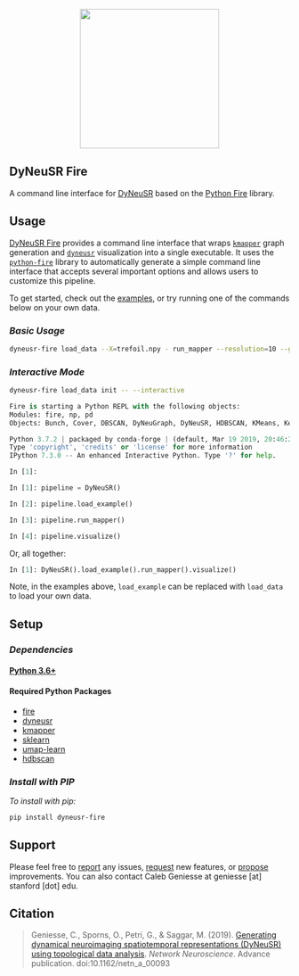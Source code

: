 

<p align="center">
<a href="https://braindynamicslab.github.io/dyneusr/">
<img src="https://raw.githubusercontent.com/braindynamicslab/dyneusr/master/docs/assets/logo.png" height="250">
</a>
</p>


## **DyNeuSR Fire**

A command line interface for [DyNeuSR](https://braindynamicslab.github.io/dyneusr/) based on the [Python Fire](https://github.com/google/python-fire) library. 



## **Usage**

[DyNeuSR Fire](https://braindynamicslab.github.io/dyneusr-fire) provides a command line interface that wraps [`kmapper`](kepler-mapper.scikit-tda.org) graph generation and [`dyneusr`](https://braindynamicslab.github.io/dyneusr) visualization into a single executable. It uses the [`python-fire`](https://github.com/google/python-fire) library to automatically generate a simple command line interface that accepts several important options and allows users to customize this pipeline.

To get started, check out the [examples](https://github.com/braindynamicslab/dyneusr-fire/tree/master/examples/), or try running one of the commands below on your own data.


### **_Basic Usage_** 

```bash
dyneusr-fire load_data --X=trefoil.npy - run_mapper --resolution=10 --gain=0.2 - visualize
```


### **_Interactive Mode_** 

```bash
dyneusr-fire load_data init -- --interactive
```

```python
Fire is starting a Python REPL with the following objects:
Modules: fire, np, pd
Objects: Bunch, Cover, DBSCAN, DyNeuGraph, DyNeuSR, HDBSCAN, KMeans, KeplerMapper, MinMaxScaler, PCA, StandardScaler, TSNE, UMAP, check_estimator, component, f, result, self, trace

Python 3.7.2 | packaged by conda-forge | (default, Mar 19 2019, 20:46:22) 
Type 'copyright', 'credits' or 'license' for more information
IPython 7.3.0 -- An enhanced Interactive Python. Type '?' for help.

In [1]:                                                               
```

```python
In [1]: pipeline = DyNeuSR()
```

```python
In [2]: pipeline.load_example()
```

```python
In [3]: pipeline.run_mapper()
```

```python
In [4]: pipeline.visualize()

```

Or, all together:

```python
In [1]: DyNeuSR().load_example().run_mapper().visualize()
```

Note, in the examples above, `load_example` can be replaced with `load_data` to load your own data.




## **Setup**

### **_Dependencies_**

#### [Python 3.6+](https://www.python.org/)

#### Required Python Packages
* [fire](https://github.com/google/python-fire)
* [dyneusr](https://braindynamicslab.github.io/dyneusr)
* [kmapper](kepler-mapper.scikit-tda.org)
* [sklearn](https://scikit-learn.org/)
* [umap-learn](https://github.com/lmcinnes/umap)
* [hdbscan](https://github.com/scikit-learn-contrib/hdbscan)


### **_Install with PIP_**

_To install with pip:_
```bash
pip install dyneusr-fire
```


## **Support**

Please feel free to [report](https://github.com/braindynamicslab/dyneusr-fire/issues/new) any issues, [request](https://github.com/braindynamicslab/dyneusr-fire/issues/new) new features, or [propose](https://github.com/braindynamicslab/dyneusr-fire/compare) improvements. You can also contact Caleb Geniesse at geniesse [at] stanford [dot] edu.



## **Citation**

> Geniesse, C., Sporns, O., Petri, G., & Saggar, M. (2019). [Generating dynamical neuroimaging spatiotemporal representations (DyNeuSR) using topological data analysis](https://www.mitpressjournals.org/doi/abs/10.1162/netn_a_00093). *Network Neuroscience*. Advance publication. doi:10.1162/netn_a_00093
